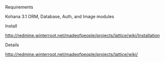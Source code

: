 Requirements

Kohana 3.1
ORM, Database, Auth, and Image modules


Install

http://redmine.winterroot.net/madeofpeople/projects/lattice/wiki/Installation


Details

http://redmine.winterroot.net/madeofpeople/projects/lattice/wiki/
